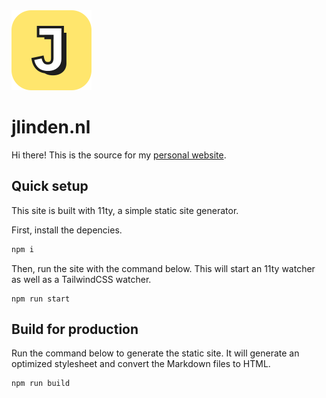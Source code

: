 <img src="src/_includes/assets/images/logo.svg" width="128" />

# jlinden.nl

Hi there! This is the source for my [personal website](https://jlinden.nl).

## Quick setup

This site is built with 11ty, a simple static site generator.

First, install the depencies.

```sh
npm i
```

Then, run the site with the command below. This will start an 11ty watcher as well as a TailwindCSS watcher.

```
npm run start
```

## Build for production

Run the command below to generate the static site. It will generate an optimized stylesheet and convert the Markdown files to HTML.

```sh
npm run build
```
